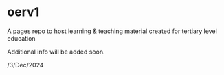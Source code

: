 # oerv1
A pages repo to host learning &amp; teaching material created for tertiary level education

Additional info will be added soon. 


/3/Dec/2024
